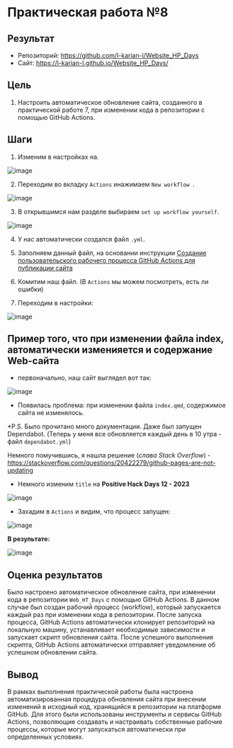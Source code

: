 # Практическая работа №8

## Результат 

- Репозиторий: https://github.com/l-karian-l/Website_HP_Days
- Сайт: https://l-karian-l.github.io/Website_HP_Days/

## Цель

1. Настроить автоматическое обновление сайта, созданного в практической работе 7, при изменении кода в репозитории с помощью GitHub Actions.

## Шаги

1. Изменим в настройках на.

![image](https://github.com/l-karian-l/Karyakina_ThreatHunting/assets/72932728/05d2c321-c966-4867-8b3e-4138de881eae)

2. Переходим во вкладку `Actions` инажимаем `New workflow `.

![image](https://github.com/l-karian-l/Karyakina_ThreatHunting/assets/72932728/17923ac8-b761-4fb0-91cd-f687442cedb0)

3. В открывшимся нам разделе выбираем `set up workflow yourself`.

![image](https://github.com/l-karian-l/Karyakina_ThreatHunting/assets/72932728/f9a0b23d-ff23-45e4-8a7d-e62691df05b7)

4. У нас автоматически создался файл `.yml`.

5. Заполняем данный файл, на основании инструкции [Создание пользовательского рабочего процесса GitHub Actions для публикации сайта](https://docs.github.com/ru/pages/getting-started-with-github-pages/configuring-a-publishing-source-for-your-github-pages-site#%D1%81%D0%BE%D0%B7%D0%B4%D0%B0%D0%BD%D0%B8%D0%B5-%D0%BF%D0%BE%D0%BB%D1%8C%D0%B7%D0%BE%D0%B2%D0%B0%D1%82%D0%B5%D0%BB%D1%8C%D1%81%D0%BA%D0%BE%D0%B3%D0%BE-%D1%80%D0%B0%D0%B1%D0%BE%D1%87%D0%B5%D0%B3%D0%BE-%D0%BF%D1%80%D0%BE%D1%86%D0%B5%D1%81%D1%81%D0%B0-github-actions-%D0%B4%D0%BB%D1%8F-%D0%BF%D1%83%D0%B1%D0%BB%D0%B8%D0%BA%D0%B0%D1%86%D0%B8%D0%B8-%D1%81%D0%B0%D0%B9%D1%82%D0%B0)

6. Комитим наш файл. (В `Actions` мы можем посмотреть, есть ли ошибки)

7. Переходим в настройки:

![image](https://github.com/l-karian-l/Karyakina_ThreatHunting/assets/72932728/b2dfad51-b7f5-4c22-aa3b-dc104857b862)

## Пример того, что при изменении файла index, автоматически изменияется и содержание Web-сайта

- первоначально, наш сайт выглядел вот так:

![image](https://github.com/l-karian-l/Karyakina_ThreatHunting/assets/72932728/5f408f01-c929-45da-898b-06c79134e174)

- Появилась проблема: при изменении файла `index.qmd`, содержимое сайта не изменялось. 

*P.S. Было прочитано много документации. Даже был запущен Dependabot. (Теперь у меня все обновляется каждый день в 10 утра - файл `dependabot.yml`)

Немного помучившись, я нашла решение (*слава Stack Overflow*) - https://stackoverflow.com/questions/20422279/github-pages-are-not-updating

- Немного изменим `title` на **Positive Hack Days 12 - 2023**

![image](https://github.com/l-karian-l/Karyakina_ThreatHunting/assets/72932728/746090e2-b060-4e42-9463-9b6e93110f2e)

- Захадим в `Actions` и видим, что процесс запущен:

![image](https://github.com/l-karian-l/Karyakina_ThreatHunting/assets/72932728/214efd69-c39a-43e8-9251-ad71181f2b6a)

**В результате:**

![image](https://github.com/l-karian-l/Karyakina_ThreatHunting/assets/72932728/1444724b-1768-4cd8-9821-9342f2260691)

## Оценка результатов
Было настроено автоматическое обновление сайта, при изменении кода в репозитории `Web_HT_Days` с помощью GitHub Actions. В данном случае был создан рабочий процесс (workflow), который запускается каждый раз при изменении кода в репозитории. После запуска процесса, GitHub Actions автоматически клонирует репозиторий на локальную машину, устанавливает необходимые зависимости и запускает скрипт обновления сайта. После успешного выполнения скрипта, GitHub Actions автоматически отправляет уведомление об успешном обновлении сайта.

## Вывод
В рамках выполнения практической работы была настроена автоматизированная процедура обновления сайта при внесении изменений в исходный код, хранящийся в репозитории на платформе GitHub. Для этого были использованы инструменты и сервисы GitHub Actions, позволяющие создавать и настраивать собственные рабочие процессы, которые могут запускаться автоматически при определенных условиях.




